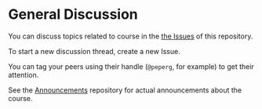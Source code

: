 # General Discussion
You can discuss topics related to course in the [the Issues](https://github.com/UM-R-for-EnvSci-Registered-Student-2021/general-discussio/issues) of this repository. 

To start a new discussion thread, create a new Issue. 

You can tag your peers using their handle (`@peperg`, for example) to get their attention.



See the [Announcements](https://github.com/UM-R-for-EnvSci-Registered-Student-2021/Announcements) repository for actual announcements about the course.
